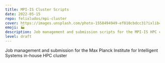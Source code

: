 ```yaml
---
title: MPI-IS Cluster Scripts
date: 2022-05-15
repo: felixludos/mpi-cluster
cover: https://images.unsplash.com/photo-1558494949-ef010cbdcc31?ixlib=rb-4.0.3&ixid=M3wxMjA3fDB8MHxwaG90by1wYWdlfHx8fGVufDB8fHx8fA%3D%3D&auto=format&fit=crop&w=1440&q=80
emoji: 🏭
description: Job management and submission scripts for the MPI-IS HPC cluster
level: draft
---
```


Job management and submission for the Max Planck Institute for Intelligent Systems in-house HPC cluster

